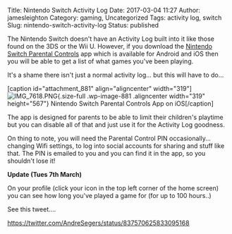 Title: Nintendo Switch Activity Log
Date: 2017-03-04 11:27
Author: jamesleighton
Category: gaming, Uncategorized
Tags: activity log, switch
Slug: nintendo-switch-activity-log
Status: published

The Nintendo Switch doesn't have an Activity Log built into it like those found on the 3DS or the Wii U. However, if you download the [Nintendo Switch Parental Controls](https://p.nintendo.com/) app which is available for Android and iOS then you will be able to get a list of what games you've been playing.

It's a shame there isn't just a normal activity log... but this will have to do...

\[caption id="attachment\_881" align="aligncenter" width="319"\]![IMG\_7618.PNG](https://jamesleighton.files.wordpress.com/2017/03/img_7618.png?w=638){.size-full .wp-image-881 .aligncenter width="319" height="567"} Nintendo Switch Parental Controls App on iOS\[/caption\]

The app is designed for parents to be able to limit their children's playtime but you can disable all of that and just use it for the Activity Log goodness.

On thing to note, you will need the Parental Control PIN occasionally... changing Wifi settings, to log into social accounts for sharing and stuff like that. The PIN is emailed to you and you can find it in the app, so you shouldn't lose it!

**Update (Tues 7th March)**

On your profile (click your icon in the top left corner of the home screen) you can see how long you've played a game for (for up to 100 hours..)

See this tweet....

https://twitter.com/AndreSegers/status/837570625833095168
